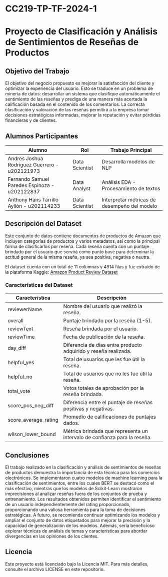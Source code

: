 # CC219-TP-TF-2024-1

# Proyecto de Clasificación y Análisis de Sentimientos de Reseñas de Productos

## Objetivo del Trabajo

El objetivo del negocio propuesto es mejorar la satisfacción del cliente y optimizar la experiencia del usuario. Esto se traduce en un problema de minería de datos: desarrollar un sistema que clasifique automáticamente el sentimiento de las reseñas y prediga de una manera más acertada la calificación basada en el contenido de los comentarios. La correcta clasificación y valoración de las reseñas permitirá a la empresa tomar decisiones estratégicas informadas, mejorar la reputación y evitar pérdidas financieras y de clientes.

## Alumnos Participantes

| Alumno                                 | Rol             | Trabajo Principal                              |
|----------------------------------------|-----------------|-----------------------------------------------|
| Andres Joshua Rodriguez Guerrero - u202121973 | Data Scientist  | Desarrolla modelos de NLP                     |
| Fernando Samuel Paredes Espinoza - u202122837 | Data Analyst    | Análisis EDA - Procesamiento de textos        |
| Anthony Hans Tarrillo Ayllón - u202114233  | Data Scientist  | Interpretar métricas de desempeño del modelo  |

## Descripción del Dataset

Este conjunto de datos contiene documentos de productos de Amazon que incluyen categorías de productos y varios metadatos, así como la principal forma de clasificarlos por reseña. Cada reseña cuenta con un puntaje brindado por el usuario que servirá como punto base para determinar la actitud general de la misma reseña, ya sea positiva, negativa o neutra.

El dataset cuenta con un total de 11 columnas y 4914 filas y fue extraído de la plataforma Kaggle:
[Amazon Product Review Dataset](https://www.kaggle.com/datasets/tarkkaanko/amazon/data)

### Características del Dataset

| Característica       | Descripción                                                                                   |
|----------------------|-----------------------------------------------------------------------------------------------|
| reviewerName         | Nombre del usuario que realizó la reseña.                                                     |
| overall              | Puntaje brindado por la reseña (1-5).                                                         |
| reviewText           | Reseña brindada por el usuario.                                                               |
| reviewTime           | Fecha de publicación de la reseña.                                                            |
| day_diff             | Diferencia de días entre producto adquirido y reseña realizada.                               |
| helpful_yes          | Total de usuarios que les fue útil la reseña.                                                 |
| helpful_no           | Total de usuarios que no les fue útil la reseña.                                              |
| total_vote           | Votos totales de aprobación por la reseña brindada.                                           |
| score_pos_neg_diff   | Diferencia entre el puntaje de reseñas positivas y negativas.                                 |
| score_average_rating | Promedio de calificaciones de puntajes dados.                                                 |
| wilson_lower_bound   | Métrica brindada que representa un intervalo de confianza para la reseña.                     |

## Conclusiones

El trabajo realizado en la clasificación y análisis de sentimientos de reseñas de productos demuestra la importancia de esta técnica para los comercios electrónicos. Se implementaron cuatro modelos de machine learning para la clasificación de sentimientos, entre los cuales BERT se destacó como el más efectivo, mientras que los modelos de Scikit-Learn mostraron imprecisiones al analizar reseñas fuera de los conjuntos de prueba y entrenamiento. Los resultados obtenidos permiten identificar el sentimiento de un usuario independientemente del rating proporcionado, proporcionando una valiosa herramienta para la toma de decisiones estratégicas. A futuro, se recomienda continuar optimizando los modelos y ampliar el conjunto de datos etiquetados para mejorar la precisión y la capacidad de generalización de los modelos. Además, sería beneficioso explorar técnicas de análisis de temas y características para abordar divergencias en las opiniones de los clientes.

## Licencia

Este proyecto está licenciado bajo la Licencia MIT. Para más detalles, consulte el archivo LICENSE en este repositorio.
